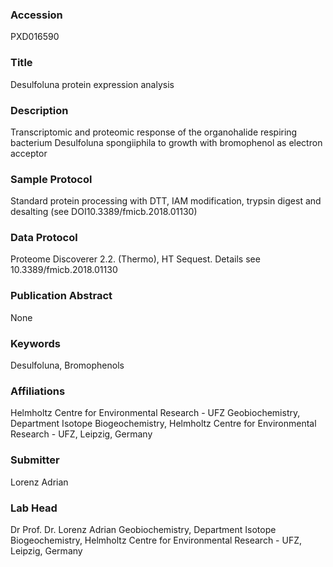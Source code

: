 ### Accession
PXD016590

### Title
Desulfoluna protein expression analysis

### Description
Transcriptomic and proteomic response of the organohalide respiring bacterium Desulfoluna spongiiphila to growth with bromophenol as electron acceptor

### Sample Protocol
Standard protein processing with DTT, IAM modification, trypsin digest and desalting (see DOI10.3389/fmicb.2018.01130)

### Data Protocol
Proteome Discoverer 2.2. (Thermo), HT Sequest. Details see 10.3389/fmicb.2018.01130

### Publication Abstract
None

### Keywords
Desulfoluna, Bromophenols

### Affiliations
Helmholtz Centre for Environmental Research - UFZ
Geobiochemistry, Department Isotope Biogeochemistry, Helmholtz Centre for Environmental Research - UFZ, Leipzig, Germany

### Submitter
Lorenz Adrian

### Lab Head
Dr Prof. Dr. Lorenz Adrian
Geobiochemistry, Department Isotope Biogeochemistry, Helmholtz Centre for Environmental Research - UFZ, Leipzig, Germany


